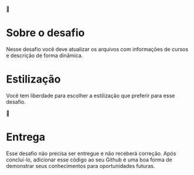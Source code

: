 🚀 <h1>Sobre o desafio</h1>

Nesse desafio você deve atualizar os arquivos com informações de cursos e descrição de forma dinâmica.

<h1>Estilização</h1>

Você tem liberdade para escolher a estilização que preferir para esse desafio.

📆 <h1>Entrega</h1>

Esse desafio não precisa ser entregue e não receberá correção. Após concluí-lo, adicionar esse código ao seu Github é uma boa forma de demonstrar seus conhecimentos para oportunidades futuras.
